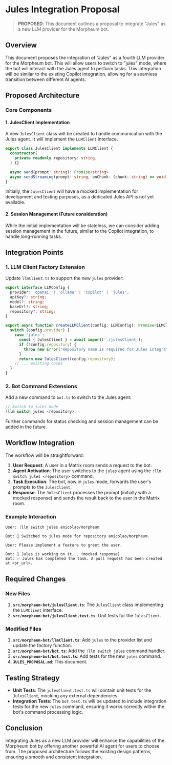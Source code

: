 # Jules Integration Proposal

> **PROPOSED**: This document outlines a proposal to integrate "Jules" as a new LLM provider for the Morpheum bot.

## Overview

This document proposes the integration of "Jules" as a fourth LLM provider for the Morpheum bot. This will allow users to switch to "jules" mode, where the bot will interact with the Jules agent to perform tasks. This integration will be similar to the existing Copilot integration, allowing for a seamless transition between different AI agents.

## Proposed Architecture

### Core Components

#### 1. JulesClient Implementation

A new `JulesClient` class will be created to handle communication with the Jules agent. It will implement the `LLMClient` interface.

```typescript
export class JulesClient implements LLMClient {
  constructor(
    private readonly repository: string,
  ) {}

  async send(prompt: string): Promise<string>
  async sendStreaming(prompt: string, onChunk: (chunk: string) => void): Promise<string>
}
```

Initially, the `JulesClient` will have a mocked implementation for development and testing purposes, as a dedicated Jules API is not yet available.

#### 2. Session Management (Future consideration)

While the initial implementation will be stateless, we can consider adding session management in the future, similar to the Copilot integration, to handle long-running tasks.

## Integration Points

### 1. LLM Client Factory Extension

Update `llmClient.ts` to support the new `jules` provider:

```typescript
export interface LLMConfig {
  provider: 'openai' | 'ollama' | 'copilot' | 'jules';
  apiKey?: string;
  model?: string;
  baseUrl?: string;
  repository?: string;
}

export async function createLLMClient(config: LLMConfig): Promise<LLMClient> {
  switch (config.provider) {
    case 'jules':
      const { JulesClient } = await import('./julesClient');
      if (!config.repository) {
        throw new Error('Repository name is required for Jules integration');
      }
      return new JulesClient(config.repository);
    // ... existing cases
  }
}
```

### 2. Bot Command Extensions

Add a new command to `bot.ts` to switch to the Jules agent:

```typescript
// Switch to jules mode
!llm switch jules <repository>
```

Further commands for status checking and session management can be added in the future.

## Workflow Integration

The workflow will be straightforward:

1.  **User Request**: A user in a Matrix room sends a request to the bot.
2.  **Agent Activation**: The user switches to the `jules` agent using the `!llm switch jules <repository>` command.
3.  **Task Execution**: The bot, now in `jules` mode, forwards the user's prompts to the `JulesClient`.
4.  **Response**: The `JulesClient` processes the prompt (initially with a mocked response) and sends the result back to the user in the Matrix room.

### Example Interaction

```
User: !llm switch jules anicolao/morpheum

Bot: 🤖 Switched to jules mode for repository anicolao/morpheum.

User: Please implement a feature to greet the user.

Bot: 🤖 Jules is working on it... (mocked response)
Bot: ✅ Jules has completed the task. A pull request has been created at <pr_url>.
```

## Required Changes

### New Files

1.  **`src/morpheum-bot/julesClient.ts`**: The `JulesClient` class implementing the `LLMClient` interface.
2.  **`src/morpheum-bot/julesClient.test.ts`**: Unit tests for the `JulesClient`.

### Modified Files

1.  **`src/morpheum-bot/llmClient.ts`**: Add `jules` to the provider list and update the factory function.
2.  **`src/morpheum-bot/bot.ts`**: Add the `!llm switch jules` command handler.
3.  **`src/morpheum-bot/bot.test.ts`**: Add tests for the new `jules` command.
4.  **`JULES_PROPOSAL.md`**: This document.

## Testing Strategy

-   **Unit Tests**: The `julesClient.test.ts` will contain unit tests for the `JulesClient`, mocking any external dependencies.
-   **Integration Tests**: The `bot.test.ts` will be updated to include integration tests for the new `jules` command, ensuring it works correctly within the bot's command processing logic.

## Conclusion

Integrating Jules as a new LLM provider will enhance the capabilities of the Morpheum bot by offering another powerful AI agent for users to choose from. The proposed architecture follows the existing design patterns, ensuring a smooth and consistent integration.
